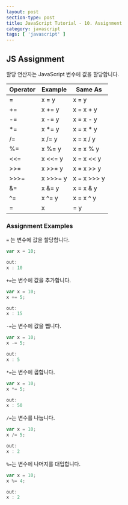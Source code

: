 ```yaml
---
layout: post
section-type: post
title: JavaScript Tutorial - 10. Assignment
category: javascript
tags: [ 'javascript' ]
---
```


## JS Assignment
할당 연산자는 JavaScript 변수에 값을 할당합니다.

Operator | Example | Same As
---|---|---
= | x = y | x = y
+= | x += y | x = x + y
-= | x -= y | x = x - y
*= | x *= y | x = x * y
/= | x /= y | x = x / y
%= | x %= y | x = x % y
<<= | x <<= y | x = x << y
>>= | x >>= y | x = x >> y
>>>= | x >>>= y | x = x >>> y
&= | x &= y | x = x & y
^= | x ^= y | x = x ^ y
|= | x |= y | x = x | y

### Assignment Examples

`=` 는 변수에 값을 할당합니다.
```JavaScript
var x = 10;

out:
x : 10
```

`+=`는 변수에 값을 추가합니다.
```JavaScript
var x = 10;
x += 5;

out:
x : 15
```

`-=`는 변수에 값을 뺍니다.
```JavaScript
var x = 10;
x -= 5;

out:
x : 5
```

`*=`는 변수에 곱합니다.

```JavaScript
var x = 10;
x *= 5;

out:
x : 50
```

`/=`는 변수를 나눕니다.

```JavaScript
var x = 10;
x /= 5;

out:
x : 2
```

`%=`는 변수에 나머지를 대입합니다.

```JavaScript
var x = 10;
x %= 4;

out:
x : 2
```
